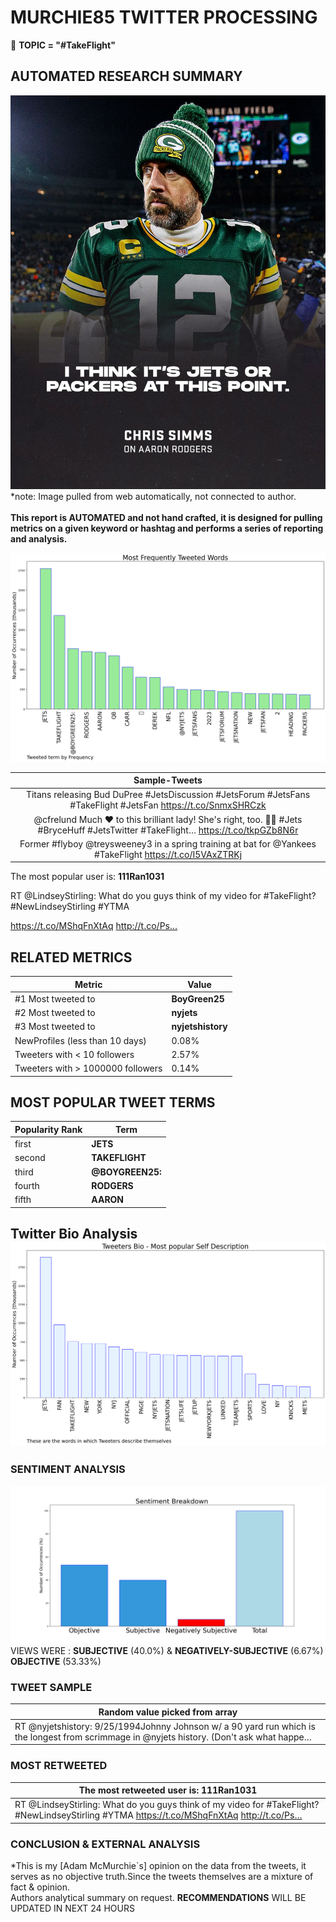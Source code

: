 # MURCHIE85 TWITTER PROCESSING 
&#x1F34E; **TOPIC = "#TakeFlight"**

## AUTOMATED RESEARCH SUMMARY

![image](assets/2023-03-07hashtagImage.png)*note: Image pulled from web automatically, not connected to author.
<br></br>
<b> This report is AUTOMATED and not hand crafted, it is designed for pulling metrics on a given keyword or hashtag and performs a series of reporting and analysis.</b>



![image](assets/2023-03-07TWEETS.png)



|                **Sample-Tweets**        |
| :-------------: |
| Titans releasing Bud DuPree #JetsDiscussion #JetsForum #JetsFans #TakeFlight #JetsFan https://t.co/SnmxSHRCzk |
| @cfrelund Much ❤️ to this brilliant lady! She's right, too. 💚💚 #Jets #BryceHuff #JetsTwitter #TakeFlight… https://t.co/tkpGZb8N6r |
| Former #flyboy @treysweeney3 in a spring training at bat for @Yankees #TakeFlight https://t.co/I5VAxZTRKj |

The most popular user is: **111Ran1031**
<div class="alert alert-block alert-danger"> RT @LindseyStirling: What do you guys think of my video for #TakeFlight? #NewLindseyStirling #YTMA 

https://t.co/MShqFnXtAq http://t.co/Ps…</div>

## RELATED METRICS<br>
| Metric | Value |
| ------------- | ------------- |
| #1 Most tweeted to  | **BoyGreen25** |
| #2 Most tweeted to  | **nyjets** |
| #3 Most tweeted to  | **nyjetshistory** |
| NewProfiles (less than 10 days) | 0.08%  |
| Tweeters with < 10 followers  | 2.57%|
| Tweeters with > 1000000 followers  | 0.14%  |



## MOST POPULAR TWEET TERMS 


| Popularity Rank  | Term |
| ------------- | ------------- |
| first  | **JETS**  |
| second  | **TAKEFLIGHT**  |
| third  | **@BOYGREEN25:** |
| fourth  | **RODGERS**  |
| fifth  | **AARON**  |


## Twitter Bio Analysis![image](assets/2023-03-07BIO.png)
### SENTIMENT ANALYSIS
![image](assets/2023-03-07sentiment.png)
VIEWS WERE : **SUBJECTIVE**  (40.0%) & **NEGATIVELY-SUBJECTIVE** (6.67%) **OBJECTIVE** (53.33%)

### TWEET SAMPLE 
| Random value picked from array |
| ------------- |
|RT @nyjetshistory: 9/25/1994Johnny Johnson w/ a 90 yard run which is the longest from scrimmage in @nyjets history. (Don't ask what happe… |

### MOST RETWEETED 

| The most retweeted user is: **111Ran1031**  |
| ------------- |
| RT @LindseyStirling: What do you guys think of my video for #TakeFlight? #NewLindseyStirling #YTMA https://t.co/MShqFnXtAq http://t.co/Ps… |

### CONCLUSION & EXTERNAL ANALYSIS

*This is my [Adam McMurchie`s] opinion on the data from the tweets, it serves as no objective truth.Since the tweets themselves are a mixture of fact & opinion.<br>
Authors analytical summary on request.
**RECOMMENDATIONS** WILL BE UPDATED IN NEXT  24 HOURS <br>